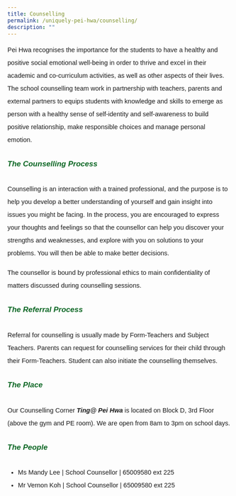 ```yaml
---
title: Counselling
permalink: /uniquely-pei-hwa/counselling/
description: ""
---
```

<p style="font-size:14.5px; line-height:2;font-family:sans-serif;">Pei Hwa recognises the importance for the students to have a healthy and positive social emotional well-being in order to thrive and excel in their academic and co-curriculum activities, as well as other aspects of their lives. The school counselling team work in partnership with teachers, parents and external partners to equips students with knowledge and skills to emerge as person with a healthy sense of self-identity and self-awareness to build positive relationship, make responsible choices and manage personal emotion.</p>

<h6 style="color:#0B6623;font-family:sans-serif;font-weight:bold;margin-top:30px;"><strong style="font-family:sans-serif;font-size:17px;color:#0B6623;">The Counselling Process</strong></h6>

<p style="font-size:14.5px; line-height:2;margin-top:15px; font-family:sans-serif">Counselling is an interaction with a trained professional, and the purpose is to help you develop a better understanding of yourself and gain insight into issues you might be facing. In the process, you are encouraged to express your thoughts and feelings so that the counsellor can help you discover your strengths and weaknesses, and explore with you on solutions to your problems. You will then be able to make better decisions.</p>

<p style="margin-top:15px;font-size:14.5px; line-height:2;font-family:sans-serif;">The counsellor is bound by professional ethics to main confidentiality of matters discussed during counselling sessions.</p>

<h6 style="color:#0B6623;font-family:sans-serif;font-weight:bold;margin-top:30px;"><strong style="font-family:sans-serif;font-size:17px;color:#0B6623;">The Referral Process</strong></h6>
<p style="font-size:14.5px; line-height:2;margin-top:15px; font-family:sans-serif">Referral for counselling is usually made by Form-Teachers and Subject Teachers. Parents can request for counselling services for their child through their Form-Teachers. Student can also initiate the counselling themselves.</p>

<h6 style="color:#0B6623;font-family:sans-serif;font-weight:bold;margin-top:30px;"><strong style="font-family:sans-serif;font-size:17px;color:#0B6623;">The Place</strong></h6>

<p style="font-size:14.5px; line-height:2;margin-top:15px; font-family:sans-serif">Our Counselling Corner&nbsp;<em style="font-family:sans-serif;"><strong style="font-family:sans-serif;">Ting@ Pei Hwa</strong></em>&nbsp;is located on Block D, 3rd Floor (above the gym and PE room). We are open from 8am to 3pm on school days.</p>

<h6 style="color:#0B6623;font-family:sans-serif;font-weight:bold;margin-top:30px;"><strong style="font-family:sans-serif;font-size:17px;color:#0B6623;">The People</strong></h6>
<ul style="margin-top:5px">
<li style="font-size:14.5px; line-height:2;font-family:sans-serif;">Ms Mandy Lee | School Counsellor | 65009580 ext 225</li>
<li style="font-size:14.5px; line-height:2;font-family:sans-serif;">Mr Vernon Koh | School Counsellor | 65009580 ext 225</li>
	</ul>